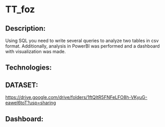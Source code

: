 # TT_foz
## Description:
Using SQL you need to write several queries to analyze two tables in csv format. Additionally, analysis in PowerBI was performed and a dashboard with visualization was made.
## Technologies:

## DATASET: 
https://drive.google.com/drive/folders/1ftQItR5FNFeLFO8h-VKyuG-eawel6toT?usp=sharing

## Dashboard:

